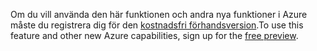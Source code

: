 <span data-ttu-id="adc92-101">Om du vill använda den här funktionen och andra nya funktioner i Azure måste du registrera dig för den [kostnadsfri förhandsversion](https://account.windowsazure.com/PreviewFeatures).</span><span class="sxs-lookup"><span data-stu-id="adc92-101">To use this feature and other new Azure capabilities, sign up for the [free preview](https://account.windowsazure.com/PreviewFeatures).</span></span>

